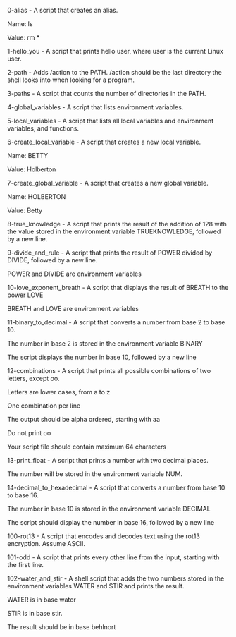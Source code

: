 0-alias - A script that creates an alias.

Name: ls

Value: rm *

1-hello_you - A script that prints hello user, where user is the current Linux user.

2-path - Adds /action to the PATH. /action should be the last directory the shell looks into when looking for a program.

3-paths - A script that counts the number of directories in the PATH.

4-global_variables - A script that lists environment variables.

5-local_variables -  A script that lists all local variables and environment variables, and functions.

6-create_local_variable -  A script that creates a new local variable.

Name: BETTY

Value: Holberton

7-create_global_variable - A script that creates a new global variable.

Name: HOLBERTON

Value: Betty

8-true_knowledge - A script that prints the result of the addition of 128 with the value stored in the environment variable TRUEKNOWLEDGE, followed by a new line.

9-divide_and_rule - A script that prints the result of POWER divided by DIVIDE, followed by a new line.

POWER and DIVIDE are environment variables

10-love_exponent_breath - A script that displays the result of BREATH to the power LOVE

BREATH and LOVE are environment variables


11-binary_to_decimal - A script that converts a number from base 2 to base 10.

The number in base 2 is stored in the environment variable BINARY

The script  displays the number in base 10, followed by a new line

12-combinations - A script that prints all possible combinations of two letters, except oo.

Letters are lower cases, from a to z

One combination per line

The output should be alpha ordered, starting with aa

Do not print oo

Your script file should contain maximum 64 characters

13-print_float - A script that prints a number with two decimal places.

The number will be stored in the environment variable NUM.


14-decimal_to_hexadecimal -  A script that converts a number from base 10 to base 16.

The number in base 10 is stored in the environment variable DECIMAL

The script should display the number in base 16, followed by a new line


100-rot13 - A script that encodes and decodes text using the rot13 encryption. Assume ASCII.

101-odd - A script that prints every other line from the input, starting with the first line.

102-water_and_stir - A shell script that adds the two numbers stored in the environment variables WATER and STIR and prints the result.

WATER is in base water

STIR is in base stir.

The result should be in base behlnort